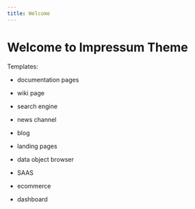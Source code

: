 ```yaml
---
title: Welcome
---
```


# Welcome to Impressum Theme


Templates:
- documentation pages
- wiki page
- search engine

- news channel
- blog
- landing pages

- data object browser
- SAAS
- ecommerce
- dashboard
